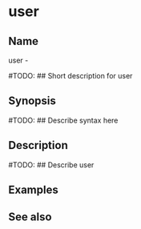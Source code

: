 

# user


## Name
user - 

#TODO: ## Short description for user

## Synopsis
#TODO: ## Describe syntax here

## Description
#TODO: ## Describe user

## Examples

## See also

